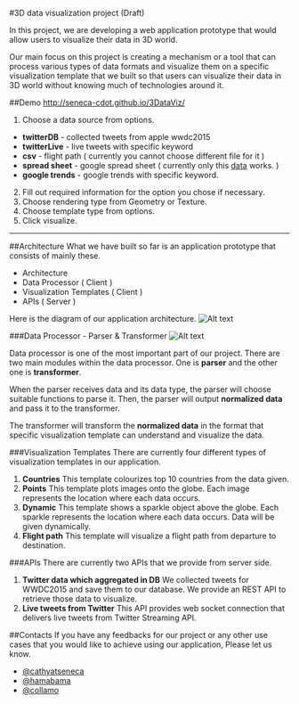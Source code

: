 #3D data visualization project (Draft)

In this project, we are developing a web application prototype that would allow users to visualize their data in 3D world.

Our main focus on this project is creating a mechanism or a tool that can process various types of data formats and visualize them on a specific visualization template that we built so that users can visualize their data in 3D world without knowing much of technologies around it.

##Demo
http://seneca-cdot.github.io/3DataViz/

1. Choose a data source from options.
  - **twitterDB** - collected tweets from apple wwdc2015
  - **twitterLive** - live tweets with specific keyword
  - **csv** - flight path ( currently you cannot choose different file for it )
  - **spread sheet** - google spread sheet ( currently only this [data](https://docs.google.com/spreadsheets/d/13aV2htkF_dYz4uU76mJMhFfDBxrCkD1jJI5ktw4lBLg/pubhtml) works. )
  - **google trends** - google trends with specific keyword.

2. Fill out required information for the option you chose if necessary.
3. Choose rendering type from Geometry or Texture.
4. Choose template type from options.
5. Click visualize.

---
##Architecture
What we have built so far is an application prototype that consists of mainly these.
- Architecture
- Data Processor ( Client )
- Visualization Templates ( Client )
- APIs ( Server )

Here is the diagram of our application architecture.
![Alt text](http://seneca-cdot.github.io/3DataViz/images/3dataviz-architect.png)

###Data Processor - Parser & Transformer
![Alt text](http://seneca-cdot.github.io/3DataViz/images/3dataviz-dataprocessor.png)


Data processor is one of the most important part of our project. There are two main modules within the data processor. One is **parser** and the other one is **transformer**.

When the parser receives data and its data type, the parser will choose suitable functions to parse it. Then, the parser will output **normalized data** and pass it to the transformer.

The transformer will transform the **normalized data** in the format that specific visualization template can understand and visualize the data.
 
###Visualization Templates
There are currently four different types of visualization templates in our application.
  1. **Countries**
    This template colourizes top 10 countries from the data given.
  2. **Points**
    This template plots images onto the globe. Each image represents the location where each data occurs. 
  3. **Dynamic**
    This template shows a sparkle object above the globe. Each sparkle represents the location where each data occurs. Data will be given dynamically.
  4. **Flight path**
    This template will visualize a flight path from departure to destination. 
  
###APIs
There are currently two APIs that we provide from server side.
  1. **Twitter data which aggregated in DB**
    We collected tweets for WWDC2015 and save them to our database. We provide an REST API to retrieve those data to visualize.
  2. **Live tweets from Twitter**
    This API provides web socket connection that delivers live tweets from Twitter Streaming API.

##Contacts
If you have any feedbacks for our project or any other use cases that you would like to achieve using our application, Please let us know.
  - [@cathyatseneca](https://github.com/cathyatseneca)
  - [@hamabama](https://github.com/Hamabama)
  - [@collamo](https://github.com/collamo)